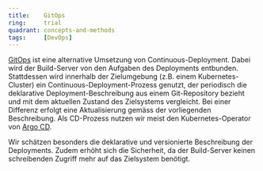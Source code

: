 ```yaml
---
title:    GitOps  
ring:     trial  
quadrant: concepts-and-methods
tags:     [DevOps]
---
```


[GitOps][gitops] ist eine alternative Umsetzung von Continuous-Deployment. Dabei wird der Build-Server von den Aufgaben des Deployments entbunden. Stattdessen wird innerhalb der Zielumgebung (z.B. einem Kubernetes-Cluster) ein Continuous-Deployment-Prozess genutzt, der periodisch die deklarative Deployment-Beschreibung aus einem Git-Repository bezieht und mit dem aktuellen Zustand des Zielsystems vergleicht. Bei einer Differenz erfolgt eine Aktualisierung gemäss der vorliegenden Beschreibung. Als CD-Prozess nutzen wir meist den Kubernetes-Operator von [Argo CD][argocd].

Wir schätzen besonders die deklarative und versionierte Beschreibung der Deployments. Zudem erhöht sich die Sicherheit, da der Build-Server keinen schreibenden Zugriff mehr auf das Zielsystem benötigt.

[gitops]: https://www.redhat.com/en/topics/devops/what-is-gitops
[argocd]: /tools/argo-cd
